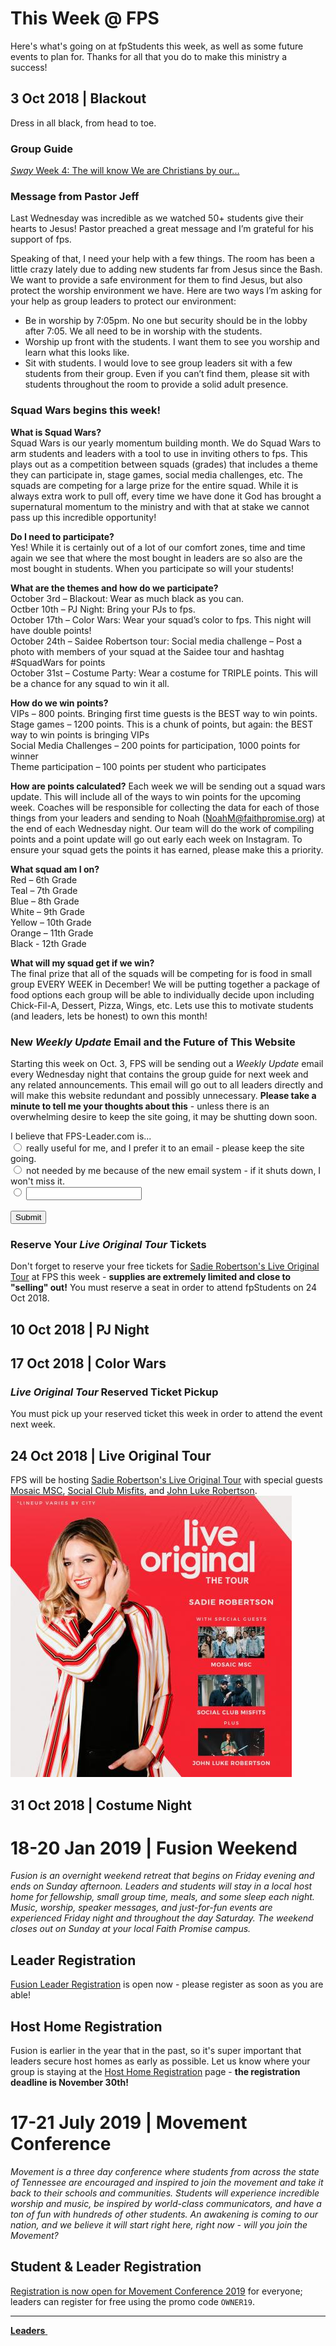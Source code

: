 # This Week @ FPS  
Here's what's going on at fpStudents this week, as well as some future events to plan for. Thanks for all that you do to make this ministry a success!  

## 3 Oct 2018 | Blackout  
Dress in all black, from head to toe.  

### Group Guide  
[*Sway* Week 4: The will know We are Christians by our...](guide.pdf)  

### Message from Pastor Jeff  
Last Wednesday was incredible as we watched 50+ students give their hearts to Jesus! Pastor preached a great message and I’m grateful for his support of fps.  

Speaking of that, I need your help with a few things. The room has been a little crazy lately due to adding new students far from Jesus since the Bash. We want to provide a  safe environment for them to find Jesus, but also protect the worship environment we have. Here are two ways I’m asking for your help as group leaders to protect our environment:  

- Be in worship by 7:05pm. No one but security should be in the lobby after 7:05. We all need to be in worship with the students.
- Worship up front with the students. I want them to see you worship and learn what this looks like.
- Sit with students. I would love to see group leaders sit with a few students from their group. Even if you can’t find them, please sit with students throughout the room to provide a solid adult presence.  

### Squad Wars begins this week!  
**What is Squad Wars?**  
Squad Wars is our yearly momentum building month.  We do Squad Wars to arm students and leaders with a tool to use in inviting others to fps.  This plays out as a competition between squads (grades) that includes a theme they can participate in, stage games, social media challenges, etc. The squads are competing for a large prize for the entire squad. While it is always extra work to pull off, every time we have done it God has brought a supernatural momentum to the ministry and with that at stake we cannot pass up this incredible opportunity!  

**Do I need to participate?**  
Yes! While it is certainly out of a lot of our comfort zones, time and time again we see that where the most bought in leaders are so also are the most bought in students.  When you participate so will your students!  

**What are the themes and how do we participate?**  
October 3rd – Blackout: Wear as much black as you can.  
Octber 10th – PJ Night: Bring your PJs to fps.  
October 17th – Color Wars: Wear your squad’s color to fps.  This night will have double points!  
October 24th – Saidee Robertson tour: Social media challenge – Post a photo with members of your squad at the Saidee tour and hashtag #SquadWars for points  
October 31st – Costume Party: Wear a costume for TRIPLE points.  This will be a chance for any squad to win it all.  

**How do we win points?**  
VIPs – 800 points. Bringing first time guests is the BEST way to win points.   
Stage games – 1200 points.  This is a chunk of points, but again: the BEST way to win points is bringing VIPs  
Social Media Challenges – 200 points for participation, 1000 points for winner  
Theme participation – 100 points per student who participates  

**How are points calculated?**
Each week we will be sending out a squad wars update.  This will include all of the ways to win points for the upcoming week.  Coaches will be responsible for collecting the data for each of those things from your leaders and sending to Noah (NoahM@faithpromise.org) at the end of each Wednesday night.  Our team will do the work of compiling points and a point update will go out early each week on Instagram. To ensure your squad gets the points it has earned, please make this a priority.  

**What squad am I on?**  
Red – 6th Grade  
Teal – 7th Grade  
Blue – 8th Grade  
White – 9th Grade  
Yellow – 10th Grade  
Orange – 11th Grade  
Black - 12th Grade  

**What will my squad get if we win?**  
The final prize that all of the squads will be competing for is food in small group EVERY WEEK in December!  We will be putting together a package of food options each group will be able to individually decide upon including Chick-Fil-A, Dessert, Pizza, Wings, etc. Lets use this to motivate students (and leaders, lets be honest) to own this month!  

### New *Weekly Update* Email and the Future of This Website  
Starting this week on Oct. 3, FPS will be sending out a *Weekly Update* email every Wednesday night that contains the group guide for next week and any related announcements. This email will go out to all leaders directly and will make this website redundant and possibly unnecessary. **Please take a minute to tell me your thoughts about this** - unless there is an overwhelming desire to keep the site going, it may be shutting down soon.

<form name="Future_Form" netlify>
	I believe that FPS-Leader.com is...<br>
  <input type="radio" name="future" value="keep_the_site_going"> really useful for me, and I prefer it to an email - please keep the site going.<br>
  <input type="radio" name="future" value="shut_the_site_down"> not needed by me because of the new email system - if it shuts down, I won't miss it.<br>
  <input type="radio" name="future" value="comment_needed"> <input type="text" name="comments"><br>
  <br>
  <button type="submit">Submit</button>
</form>

### Reserve Your *Live Original Tour* Tickets  
Don't forget to reserve your free tickets for [Sadie Robertson's Live Original Tour](https://liveoriginal.com/) at FPS this week - **supplies are extremely limited and close to "selling" out!** You must reserve a seat in order to attend fpStudents on 24 Oct 2018.  

## 10 Oct 2018 | PJ Night  

## 17 Oct 2018 | Color Wars  

### *Live Original Tour* Reserved Ticket Pickup  
You must pick up your reserved ticket this week in order to attend the event next week.

## 24 Oct 2018 | Live Original Tour  
FPS will be hosting [Sadie Robertson's Live Original Tour](https://liveoriginal.com/) with special guests [Mosaic MSC](https://www.mosaicmsc.com/), [Social Club Misfits](http://www.socialclubmisfits.com/), and [John Luke Robertson](http://duckcommander.com/meet-the-family/john-luke-robertson).  
![Sadie Robertson's Live Original Tour](liveoriginal.jpg)  

## 31 Oct 2018 | Costume Night  

# 18-20 Jan 2019 | Fusion Weekend   
*Fusion is an overnight weekend retreat that begins on Friday evening and ends on Sunday afternoon. Leaders and students will stay in a local host home for fellowship, small group time, meals, and some sleep each night. Music, worship, speaker messages, and just-for-fun events are experienced Friday night and throughout the day Saturday. The weekend closes out on Sunday at your local Faith Promise campus.*  

## Leader Registration  
[Fusion Leader Registration](https://my.faithpromise.org/portal/get_form.aspx?id=bad6d912-5be3-4035-8018-f97b6930be56) is open now - please register as soon as you are able!

## Host Home Registration
Fusion is earlier in the year that in the past, so it's super important that leaders secure host homes as early as possible. Let us know where your group is staying at the [Host Home Registration](https://docs.google.com/forms/d/e/1FAIpQLSdXV04WAgmCv1IVQsg0SbhXDg8JXIhdhzvgeh-BPC3PSPSrBQ/viewform?c=0&w=1&usp=mail_form_link) page - **the registration deadline is November 30th!**  

# 17-21 July 2019 | Movement Conference  
*Movement is a three day conference where students from across the state of Tennessee are encouraged and inspired to join the movement and take it back to their schools and communities. Students will experience incredible worship and music, be inspired by world-class communicators, and have a ton of fun with hundreds of other students. An awakening is coming to our nation, and we believe it will start right here, right now - will you join the Movement?*  

## Student & Leader Registration
[Registration is now open for Movement Conference 2019](https://movementconf.com/) for everyone; leaders can register for free using the promo code `OWNER19`.

<!--End of Markdown Content-->
<script src="scripts.js"></script>

<!--Bottom Page Nav Buttons-->
<hr>
<a class="btn btn-default btn-sm" href="/leaders" role="button"><b>Leaders</b>&nbsp;<i class="fa fa-arrow-right"></i></a>
